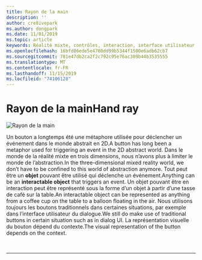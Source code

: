 ```yaml
---
title: Rayon de la main
description: ''
author: cre8ivepark
ms.author: dongpark
ms.date: 11/01/2019
ms.topic: article
keywords: Réalité mixte, contrôles, interaction, interface utilisateur, expérience utilisateur
ms.openlocfilehash: 16bfd86ede5e4780dd99b5344f1500e6adb62cb7
ms.sourcegitcommit: 781e47db2ca2f2c792c95e76ac309b44b3535555
ms.translationtype: MT
ms.contentlocale: fr-FR
ms.lasthandoff: 11/15/2019
ms.locfileid: "74106128"
---
```

# <a name="hand-ray"></a><span data-ttu-id="417d5-103">Rayon de la main</span><span class="sxs-lookup"><span data-stu-id="417d5-103">Hand ray</span></span>

![Rayon de la main](images/UX/UX_Hero_HandRay.jpg)

<span data-ttu-id="417d5-105">Un bouton a longtemps été une métaphore utilisée pour déclencher un événement dans le monde abstrait en 2D.</span><span class="sxs-lookup"><span data-stu-id="417d5-105">A button has long been a metaphor used for triggering an event in the 2D abstract world.</span></span> <span data-ttu-id="417d5-106">Dans le monde de la réalité mixte en trois dimensions, nous n’avons plus à limiter le monde de l’abstraction.</span><span class="sxs-lookup"><span data-stu-id="417d5-106">In the three-dimensional mixed reality world, we don’t have to be confined to this world of abstraction anymore.</span></span> <span data-ttu-id="417d5-107">Tout peut être un **objet** pouvant être utilisé qui déclenche un événement.</span><span class="sxs-lookup"><span data-stu-id="417d5-107">Anything can be an **interactable object** that triggers an event.</span></span> <span data-ttu-id="417d5-108">Un objet pouvant être en interaction peut être représenté sous la forme d’un objet à partir d’une tasse de café sur la table.</span><span class="sxs-lookup"><span data-stu-id="417d5-108">An interactable object can be represented as anything from a coffee cup on the table to a balloon floating in the air.</span></span> <span data-ttu-id="417d5-109">Nous utilisons toujours les boutons traditionnels dans certaines situations, par exemple dans l’interface utilisateur du dialogue.</span><span class="sxs-lookup"><span data-stu-id="417d5-109">We still do make use of traditional buttons in certain situation such as in dialog UI.</span></span> <span data-ttu-id="417d5-110">La représentation visuelle du bouton dépend du contexte.</span><span class="sxs-lookup"><span data-stu-id="417d5-110">The visual representation of the button depends on the context.</span></span>

<br>

---
